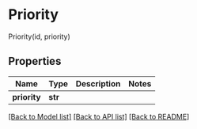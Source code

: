 # Priority

Priority(id, priority)
## Properties
Name | Type | Description | Notes
------------ | ------------- | ------------- | -------------
**priority** | **str** |  | 

[[Back to Model list]](../README.md#documentation-for-models) [[Back to API list]](../README.md#documentation-for-api-endpoints) [[Back to README]](../README.md)


